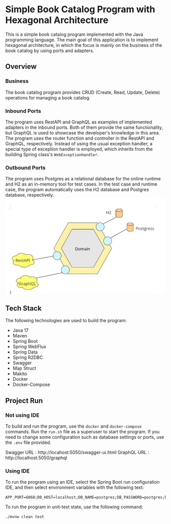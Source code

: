 # Simple Book Catalog Program with Hexagonal Architecture

This is a simple book catalog program implemented with the Java programming language. The main goal of this application is to implement hexagonal architecture, in which the focus is mainly on the business of the book catalog by using ports and adapters.

## Overview

### Business

The book catalog program provides CRUD (Create, Read, Update, Delete) operations for managing a book catalog.

### Inbound Ports

The program uses RestAPI and GraphQL as examples of implemented adapters in the inbound ports. Both of them provide the same functionality, but GraphQL is used to showcase the developer's knowledge in this area. The program uses the router function and controller in the RestAPI and GraphQL, respectively. Instead of using the usual exception handler, a special type of exception handler is employed, which inherits from the building Spring class's `WebExceptionHandler`.

### Outbound Ports

The program uses Postgres as a relational database for the online runtime and H2 as an in-memory tool for test cases. In the test case and runtime case, the program automatically uses the H2 database and Postgres database, respectively.
![](docs/images/Architechture.png)

## Tech Stack

The following technologies are used to build the program:

- Java 17
- Maven
- Spring Boot
- Spring WebFlux
- Spring Data
- Spring R2DBC
- Swagger
- Map Struct
- Makito
- Docker
- Docker-Compose

## Project Run

### Not using IDE

To build and run the program, use the `docker` and `docker-compose` commands. Run the `run.sh` file as a superuser to start the program. If you need to change some configuration such as database settings or ports, use the `.env` file provided.

Swagger URL : http://locahost:5050/swagger-ui.html
GraphQL URL : http://localhost:5050/graphql

### Using IDE

To run the program using an IDE, select the Spring Boot run configuration IDE, and then select environment variables with the following text:

```
APP_PORT=6060;DB_HOST=localhost;DB_NAME=postgres;DB_PASSWORD=postgres;DB_PORT=5432;DB_USER=postgres
```

To run the program in unit-test state, use the following command:

```bash
./mvnw clean test
```